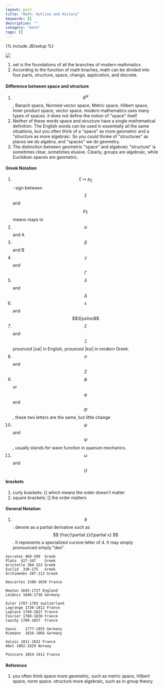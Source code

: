 ```yaml
---
layout: post
title: "Math: Outline and History"
keywords: []
description: ""
category: "math"
tags: []
---
```

{% include JB/setup %}

<img src="{{IMAGE_PATH}}/math.png"  />

1. set is the foundations of all the branches of modern mathmatics 
2. According to the function of math braches, math can be divided into four
   parts, structure, space, change, application, and discrete.


#### Difference between space and structure

1. $$R^N$$, Banach space, Normed vector space, Metric space, Hilbert space,
   Inner product space, vector space. modern mathematics uses many types of
   spaces.  it does not define the notion of "space" itself
2. Neither of these words space and structure have a single mathematical
   definition. The English words can be used in essentially all the same
   situations, but you often think of a "space" as more geometric and a
   "structure as more algebraic. So you could thinke of "structures" as places
   we do algebra, and "spaces" we do geometry. 
3. The distinction between geometric "space" and algebraic "structure" is
   sometimes clear, sometimes elusive. Clearly, groups are algebraic, while
   Euclidean spaces are geometric.


#### Greek Notation
1. $$ \xi \mapsto p_{\xi} $$: sign between $$\xi$$ and $$p_{\xi}$$ means maps to
2. $$\alpha$$ and A
3. $$\beta$$  and B
4. $$\gamma$$ and $$\Gamma$$
5. $$\delta$$ and $$\Delta$$
6. $$\epsilon$$ and $$\Epsilon$$
8. $$ \xi $$ and $$ \Xi $$ prounced |zai| in English, prounced |ksi| in modern
   Greek.
9. $$\sigma$$ and $$\Sigma$$
10. $$\phi$$ or $$\varphi$$  and  $$\Phi$$, these two letters are the same, but little change
11. $$\psi$$ and $$\Psi$$, usually stands for wave function in quanum mechanics.
12. $$\omega$$ and $$\Omega$$

####  brackets
1. curly brackets: {} which means the order doesn't matter
2. square brackets: [] the order matters

#### General Notation
1. $$\partial$$: denote as a partial derivative such as 
$$
\frac{\partial z}{\partial x}
$$.
It represents a specialized cursive letter of d. It may simply pronounced simply "dee".

```
Socrates 469-399  Greek
Plato  427-347    Greek
Aristotle 384-322 Greek
Euclid  330-275   Greek 
Archimedes 287-212 Greek

Descartes 1596-1650 France

Newton 1643-1727 England
Leibniz 1646-1716 Germany

Euler 1707-1783 switzerland
Lagrange 1736-1812 France
Laplace 1749-1827 France
Fourier 1768-1830 France
Cauchy 1789-1857  France

Gauss    1777-1855 Germany
Riemann  1826-1866 Germany

Galois 1811-1832 France
Abel 1802-1829 Norway

Poincare 1854-1912 France
```




#### Reference
1. you often think space more geometric, such as metric space, Hilbert space,
   norm space. structure more algebraic, such as in group theory. 
